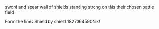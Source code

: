 sword and spear
wall of shields
standing strong
on this their chosen battle field

Form the lines
Shield by shield
1827364590Nik!
